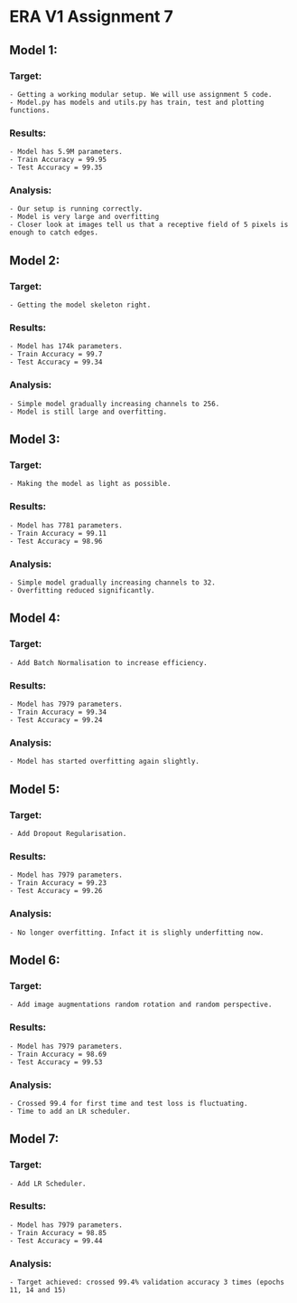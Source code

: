 # ERA V1 Assignment 7

## Model 1:
### Target:
    - Getting a working modular setup. We will use assignment 5 code.
    - Model.py has models and utils.py has train, test and plotting functions.
### Results:
    - Model has 5.9M parameters.
    - Train Accuracy = 99.95
    - Test Accuracy = 99.35
### Analysis:
    - Our setup is running correctly.
    - Model is very large and overfitting
    - Closer look at images tell us that a receptive field of 5 pixels is enough to catch edges.

## Model 2:
### Target:
    - Getting the model skeleton right.
### Results:
    - Model has 174k parameters.
    - Train Accuracy = 99.7
    - Test Accuracy = 99.34
### Analysis:
    - Simple model gradually increasing channels to 256.
    - Model is still large and overfitting.

## Model 3:
### Target:
    - Making the model as light as possible.
### Results:
    - Model has 7781 parameters.
    - Train Accuracy = 99.11
    - Test Accuracy = 98.96
### Analysis:
    - Simple model gradually increasing channels to 32.
    - Overfitting reduced significantly.

## Model 4:
### Target:
    - Add Batch Normalisation to increase efficiency.
### Results:
    - Model has 7979 parameters.
    - Train Accuracy = 99.34
    - Test Accuracy = 99.24
### Analysis:
    - Model has started overfitting again slightly.

## Model 5:
### Target:
    - Add Dropout Regularisation.
### Results:
    - Model has 7979 parameters.
    - Train Accuracy = 99.23
    - Test Accuracy = 99.26
### Analysis:
    - No longer overfitting. Infact it is slighly underfitting now.

## Model 6:
### Target:
    - Add image augmentations random rotation and random perspective.
### Results:
    - Model has 7979 parameters.
    - Train Accuracy = 98.69
    - Test Accuracy = 99.53
### Analysis:
    - Crossed 99.4 for first time and test loss is fluctuating.
    - Time to add an LR scheduler.

## Model 7:
### Target:
    - Add LR Scheduler.
### Results:
    - Model has 7979 parameters.
    - Train Accuracy = 98.85
    - Test Accuracy = 99.44
### Analysis:
    - Target achieved: crossed 99.4% validation accuracy 3 times (epochs 11, 14 and 15)
